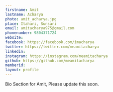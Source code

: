 ```yaml
---
firstname: Amit 
lastname: Acharya 
photo: amit_acharya.jpg 
place: Itahari, Sunsari 
email: amitacharya975@gmail.com 
phonenumber: 9804371724 
website: 
facebook: https://facebook.com/imacharya 
twitter: https://twitter.com/meamitacharya 
linkedin: 
instagram: https://instagram.com/meamitacharya 
github: https://github.com/meamitacharya 
memberid:
layout: profile
---
```


Bio Section for Amit, Please update this soon.